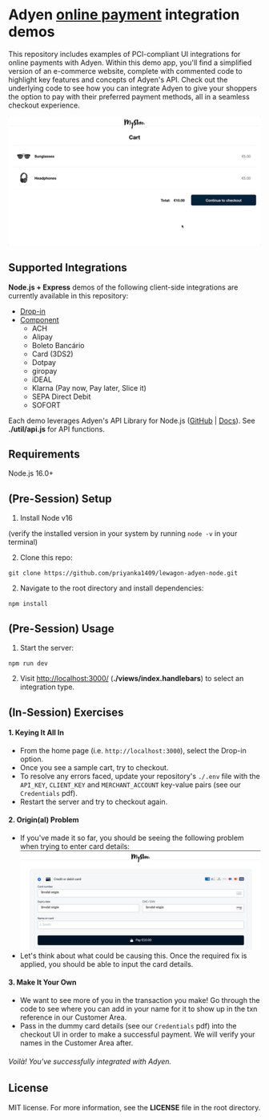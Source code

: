 # Adyen [online payment](https://docs.adyen.com/checkout) integration demos

This repository includes examples of PCI-compliant UI integrations for online payments with Adyen. Within this demo app, you'll find a simplified version of an e-commerce website, complete with commented code to highlight key features and concepts of Adyen's API. Check out the underlying code to see how you can integrate Adyen to give your shoppers the option to pay with their preferred payment methods, all in a seamless checkout experience.

![Card checkout demo](public/images/cardcheckout.gif)

## Supported Integrations

**Node.js + Express** demos of the following client-side integrations are currently available in this repository:
 
- [Drop-in](https://docs.adyen.com/checkout/drop-in-web)
- [Component](https://docs.adyen.com/checkout/components-web)
  - ACH
  - Alipay
  - Boleto Bancário
  - Card (3DS2)
  - Dotpay
  - giropay
  - iDEAL
  - Klarna (Pay now, Pay later, Slice it)
  - SEPA Direct Debit
  - SOFORT

Each demo leverages Adyen's API Library for Node.js ([GitHub](https://github.com/Adyen/adyen-node-api-library) | [Docs](https://docs.adyen.com/development-resources/libraries#javascript)). See **./util/api.js** for API functions.

## Requirements

Node.js 16.0+

## (Pre-Session) Setup

1. Install Node v16 

(verify the installed version in your system by running `node -v` in your terminal)

2. Clone this repo:

```
git clone https://github.com/priyanka1409/lewagon-adyen-node.git
```

2. Navigate to the root directory and install dependencies:

```
npm install
```

## (Pre-Session) Usage


1. Start the server:

```
npm run dev
```

2. Visit [http://localhost:3000/](http://localhost:3000/) (**./views/index.handlebars**) to select an integration type.


## (In-Session) Exercises
#### 1. Keying It All In

   - From the home page (i.e. `http://localhost:3000`), select the Drop-in option.
   - Once you see a sample cart, try to checkout.
   - To resolve any errors faced, update your repository's `./.env` file with the `API_KEY`, `CLIENT_KEY` and `MERCHANT_ACCOUNT` key-value pairs (see our `Credentials` pdf).
   - Restart the server and try to checkout again.

#### 2. Origin(al) Problem

   - If you've made it so far, you should be seeing the following problem when trying to enter card details:
   ![Checkout origin problem](public/images/origin.png)
   - Let's think about what could be causing this. Once the required fix is applied, you should be able to input the card details.

#### 3. Make It Your Own

   - We want to see more of you in the transaction you make! Go through the code to see where you can add in your name for it to show up in the txn reference in our Customer Area.
   - Pass in the dummy card details (see our `Credentials` pdf) into the checkout UI in order to make a successful payment. We will verify your names in the Customer Area after.
   
###### *Voilà! You've successfully integrated with Adyen.*

## License

MIT license. For more information, see the **LICENSE** file in the root directory.
